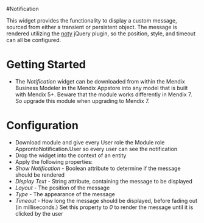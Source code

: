 #Notification

This widget provides the functionality to display a custom message, sourced from either a transient or persistent object. The message is rendered utilizing the [noty](http://ned.im/noty/) jQuery plugin, so the position, style, and timeout can all be configured.

# Getting Started


* The *Notification* widget can be downloaded from within the Mendix Business Modeler in the Mendix Appstore into any model that is built with Mendix 5+. Beware that the module works differently in Mendix 7. So upgrade this module when upgrading to Mendix 7.


# Configuration

* Download module and give every User role the Module role ApprontoNotification.User so every user can see the notification
* Drop the widget into the context of an entity
* Apply the following properties:
 * *Show Notification* - Boolean attribute to determine if the message should be rendered
 * *Display Text* - String attribute, containing the message to be displayed
 * *Layout* - The position of the message
 * *Type* - The appearance of the message
 * *Timeout* - How long the message should be displayed, before fading out (in milliseconds.) Set this property to *0* to render the message until it is clicked by the user
